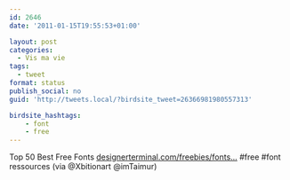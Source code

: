 ```yaml
---
id: 2646
date: '2011-01-15T19:55:53+01:00'

layout: post
categories:
  - Vis ma vie
tags:
  - tweet
format: status
publish_social: no
guid: 'http://tweets.local/?birdsite_tweet=26366981980557313'

birdsite_hashtags:
    - font
    - free
---
```


Top 50 Best Free Fonts [designerterminal.com/freebies/fonts…](http://www.designerterminal.com/freebies/fonts-resources/top-best-free-fonts.html) #free #font ressources (via @Xbitionart @imTaimur)